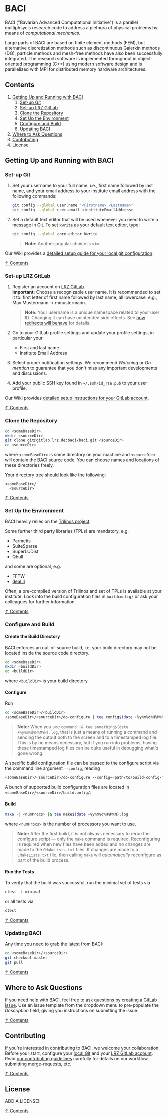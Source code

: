 # BACI

BACI ("Bavarian Advanced Computational Initiative") is a parallel multiphsycis research code
to address a plethora of physical problems by means of _computational mechanics_.

Large parts of BACI are based on finite element methods (FEM),
but alternative discretization methods such as discontinuous Galerkin methods (DG),
particle methods and mesh-free methods have also been successfully integrated.
The research software is implemented throughout in object-oriented programming (C++)
using modern software design and is parallelized with MPI for distributed memory hardware architectures.

## Contents

1. [Getting Up and Running with BACI](#getting-up-and-running-with-baci)
   1. [Set-up Git](#set-up-git)
   1. [Set-up LRZ GitLab](#set-up-lrz-gitlab)
   1. [Clone the Repository](#clone-the-repository)
   1. [Set Up the Environment](#set-up-the-environment)
   1. [Configure and Build](#configure-and-build)
   1. [Updating BACI](#updating-baci)
1. [Where to Ask Questions](#where-to-ask-questions)
1. [Contributing](#contributing)
1. [License](#license)

## Getting Up and Running with BACI

### Set-up Git

1. Set your username to your full name, i.e., first name followed by last name,
and your email address to your institute email address with the following commands:

    ```bash
    git config --global user.name "<Firstname> <Lastname>"
    git config --global user.email <instituteEmailAddress>
    ```

1. Set a default text editor that will be used whenever you need to write a message in Git. To set `kwrite` as your default text editor, type: 

    ```bash
    git config --global core.editor kwrite
    ```

    > **Note:** Another popular choice is `vim`.

Our Wiki provides a [detailed setup guide for your local git configuration](https://gitlab.lrz.de/baci/baci/wikis/Set-up-Git).

[↑ Contents](#contents)

### Set-up LRZ GitLab

1. Register an account on [LRZ GitLab](www.gitlab.lrz.de).  
   **Important:** Choose a recognizable user name. It is recommended to set it to: first letter of first name followed by last name, all lowercase, e.g., Max Mustermann -> mmustermann.

    > **Note:** Your username is a unique namespace related to your user ID. Changing it can have unintended side effects. See [how redirects will behave](https://gitlab.lrz.de/help/user/project/index.md#redirects-when-changing-repository-paths) for details.

1. Go to your GitLab profile settings and update your profile settings, in particular your
    * First and last name
    * Institute Email Address
1. Select proper notification settings. We recommend *Watching* or *On mention* to guarantee that you don't miss any important developments and discussions.
1. Add your public SSH key found in `~/.ssh/id_rsa.pub` to your user profile.

Our Wiki provides [detailed setup instructions for your GitLab account](https://gitlab.lrz.de/baci/baci/wikis/Set-up-and-Configure-your-GitLab-Account).

[↑ Contents](#contents)

### Clone the Repository

```bash
cd <someBaseDir>
mkdir <sourceDir>
git clone git@gitlab.lrz.de:baci/baci.git <sourceDir>
cd <sourceDir>
```

where `<someBaseDir>` is some directory on your machine and `<sourceDir>` will contain the BACI source code.
You can choose names and locations of these directories freely.

Your directory tree should look like the following:
```
<someBaseDir>/
  <sourceDir>
```

[↑ Contents](#contents)

### Set Up the Environment

BACI heavily relies on the [Trilinos project](www.trilinos.org).

Some further third party libraries (TPLs) are mandatory, e.g.
- Parmetis
- SuiteSparse
- SuperLUDist
- Qhull

and some are optional, e.g.
- FFTW
- [deal.II](www.dealii.org)

Often, a pre-compiled version of Trilinos and set of TPLs is available at your institute.
Look into the build configuration files in ```buildconfig/``` or ask your colleagues for further information.

[↑ Contents](#contents)

### Configure and Build

#### Create the Build Directory

BACI enforces an out-of-source build, i.e. your build directory may not be located inside the source code directory.

```bash
cd <someBaseDir>
mkdir <buildDir>
cd <buildDir>
```

where `<buildDir>` is your build directory.

#### Configure

Run

```bash
cd <someBaseDir>/<buildDir>
<someBaseDir>/<sourceDir>/do-configure | tee config$(date +%y%m%d%H%M%N).log
```

> **Note:**  When you see `command |& tee something$(date +%y%m%d%H%M%N).log`, that is just a means of running a command and sending the output both to the screen and to a timestamped log file.  This is by no means necessary, but if you run into problems, having these timestamped log files can be quite useful in debugging what's gone wrong.

A specific build configuration file can be passed to the configure script via the command line argument `--config`, reading
```bash
<someBaseDir>/<sourceDir>/do-configure --config=<path/to/build-config-file>
``` 
A bunch of supported build configuration files are located in `<someBaseDir>/<sourceDir>/buildconfig/`.

#### Build

```bash
make -j <numProcs> |& tee make$(date +%y%m%d%H%M%N).log
```

where `<numProcs>` is the number of processors you want to use.

> **Note:**  After the first build, it is not always necessary to rerun the configure script &mdash; only the `make` command is required.  Reconfiguring is required when new files have been added and no changes are made to the `CMakeLists.txt` files.  If changes are made to a `CMakeLists.txt` file, then calling `make` will *automatically* reconfigure as part of the build process.

#### Run the Tests

To verify that the build was successful, run the minimal set of tests via
```bash
ctest -L minimal
```

or all tests via
```bash
ctest
```

[↑ Contents](#contents)

### Updating BACI

Any time you need to grab the latest from BACI:
```bash
cd <someBaseDir>/<sourceDir>
git checkout master
git pull
```

[↑ Contents](#contents)

## Where to Ask Questions

If you need help with BACI, feel free to ask questions by [creating a GitLab issue](https://gitlab.lrz.de/baci/baci/issues).  Use an issue template from the dropdown menu to pre-populate the *Description* field, giving you instructions on submitting the issue.

[↑ Contents](#contents)

## Contributing

If you're interested in contributing to BACI, we welcome your collaboration. Before your start, configure your [local Git](#set-up-git) and your [LRZ GitLab account](#set-up-lrz-gitlab). Read [our contributing guidelines](https://gitlab.lrz.de/baci/baci/blob/master/CONTRIBUTING.md) carefully for details on our workflow, submitting merge-requests, etc.

[↑ Contents](#contents)

## License

ADD A LICENSE!!

[↑ Contents](#contents)
